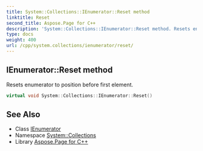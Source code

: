 ```yaml
---
title: System::Collections::IEnumerator::Reset method
linktitle: Reset
second_title: Aspose.Page for C++
description: 'System::Collections::IEnumerator::Reset method. Resets enumerator to position before first element in C++.'
type: docs
weight: 400
url: /cpp/system.collections/ienumerator/reset/
---
```

## IEnumerator::Reset method


Resets enumerator to position before first element.

```cpp
virtual void System::Collections::IEnumerator::Reset()
```

## See Also

* Class [IEnumerator](../)
* Namespace [System::Collections](../../)
* Library [Aspose.Page for C++](../../../)
